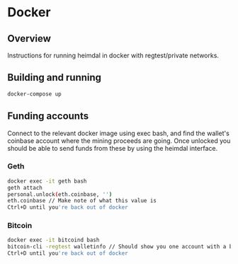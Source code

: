 # Docker

## Overview

Instructions for running heimdal in docker with regtest/private networks.

## Building and running
```bash
docker-compose up
```

## Funding accounts
Connect to the relevant docker image using exec bash, and find the wallet's coinbase account where the mining proceeds are going. Once unlocked you should be able to send funds from these by using the heimdal interface.

### Geth
```bash
docker exec -it geth bash
geth attach
personal.unlock(eth.coinbase, '')
eth.coinbase // Make note of what this value is
Ctrl+D until you're back out of docker
```

### Bitcoin
```bash
docker exec -it bitcoind bash
bitcoin-cli -regtest walletinfo // Should show you one account with a balance, make note of this address
Ctrl+D until you're back out of docker
```

